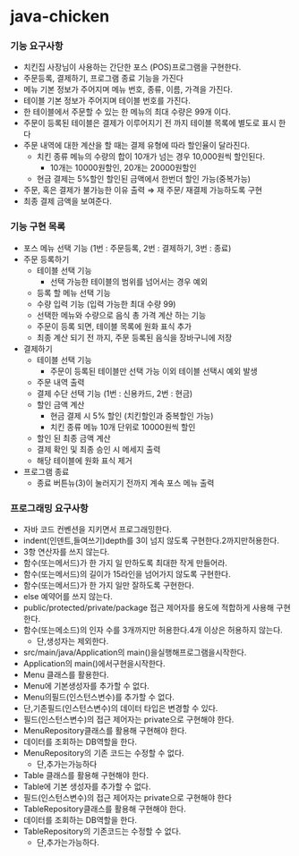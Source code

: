 # java-chicken

### 기능 요구사항

- 치킨집 사장님이 사용하는 간단한 포스 (POS)프로그램을 구현한다.
- 주문등록, 결제하기, 프로그램 종료 기능을 가진다
- 메뉴 기본 정보가 주어지며 메뉴 번호, 종류, 이름, 가격을 가진다.
- 테이블 기본 정보가 주어지며 테이블 번호를 가진다.
- 한 테이블에서 주문할 수 있는 한 메뉴의 최대 수량은 99개 이다.
- 주문이 등록된 테이블은 결제가 이루어지기 전 까지 테이블 목록에 별도로 표시 한다
- 주문 내역에 대한 계산을 할 때는 결제 유형에 따라 할인율이 달라진다.
    - 치킨 종류 메뉴의 수량의 합이 10개가 넘는 경우 10,000원씩 할인된다.
        - 10개는 10000원할인, 20개는 20000원할인
    - 현금 결제는 5%할인 할인된 금액에서 한번더 할인 가능(중복가능)
- 주문, 혹은 결제가 불가능한 이유 출력 ⇒ 재 주문/ 재결제 가능하도록 구현
- 최종 결제 금액을 보여준다.

### 기능 구현 목록
- 포스 메뉴 선택 기능 (1번 : 주문등록, 2번 : 결제하기, 3번 : 종료)
- 주문 등록하기
    - 테이블 선택 기능
        - 선택 가능한 테이블의 범위를 넘어서는 경우 예외
    - 등록 할 메뉴 선택 기능
    - 수량 입력 기능 (입력 가능한 최대 수량 99)
    - 선택한 메뉴와 수량으로 음식 총 가격 계산 하는 기능
    - 주문이 등록 되면, 테이블 목록에 원화 표식 추가
    - 최종 계산 되기 전 까지, 주문 등록된 음식을 장바구니에 저장
- 결제하기 
    - 테이블 선택 기능
        - 주문이 등록된 테이블만 선택 가능 이외 테이블 선택시 예외 발생
    - 주문 내역 출력
    - 결제 수단 선택 기능 (1번 : 신용카드, 2번 : 현금)
    - 할인 금액 계산 
        - 현금 결제 시 5% 할인 (치킨할인과 중복할인 가능)
        - 치킨 종류 메뉴 10개 단위로 10000원씩 할인
    - 할인 된 최종 금액 계산
    - 결제 확인 및 최종 승인 시 메세지 출력
    - 해당 테이블에 원화 표식 제거
- 프로그램 종료
    - 종료 버튼뉴(3)이 눌러지기 전까지 계속 포스 메뉴 출력



### 프로그래밍 요구사항

- 자바 코드 컨벤션을 지키면서 프로그래밍한다.
- indent(인덴트,들여쓰기)depth를 3이 넘지 않도록 구현한다.2까지만허용한다.
- 3항 연산자를 쓰지 않는다.
- 함수(또는메서드)가 한 가지 일 만하도록 최대한 작게 만들어라.
- 함수(또는메서드)의 길이가 15라인을 넘어가지 않도록 구현한다.
- 함수(또는메서드)가 한 가지 일만 잘하도록 구현한다.
- else 예약어를 쓰지 않는다.
- public/protected/private/package 접근 제어자를 용도에 적합하게 사용해 구현한다.
- 함수(또는메소드)의 인자 수를 3개까지만 허용한다.4개 이상은 허용하지 않는다.
    - 단,생성자는 제외한다.
- src/main/java/Application의 main()을실행해프로그램을시작한다.
- Application의 main()에서구현을시작한다.
- Menu 클래스를 활용한다.
- Menu에 기본생성자를 추가할 수 없다.
- Menu의필드(인스턴스변수)를 추가할 수 없다.
- 단,기존필드(인스턴스변수)의 데이터 타입은 변경할 수 있다.
- 필드(인스턴스변수)의 접근 제어자는 private으로 구현해야 한다.
- MenuRepository클래스를 활용해 구현해야 한다.
- 데이터를 조회하는 DB역할을 한다.
- MenuRepository의 기존 코드는 수정할 수 없다.
  - 단,추가는가능하다
- Table 클래스를 활용해 구현해야 한다.
- Table에 기본 생성자를 추가할 수 없다.
- 필드(인스턴스변수)의 접근 제어자는 private으로 구현해야 한다
- TableRepository클래스를 활용해 구현해야 한다.
- 데이터를 조회하는 DB역할을 한다.
- TableRepository의 기존코드는 수정할 수 없다.
    - 단,추가는가능하다.
